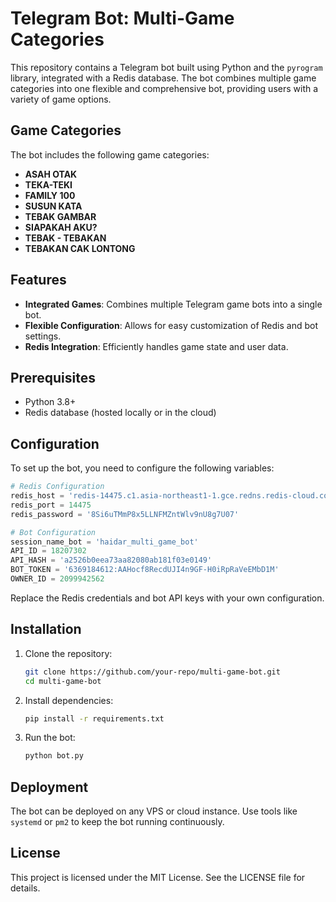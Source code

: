 # Telegram Bot: Multi-Game Categories

This repository contains a Telegram bot built using Python and the `pyrogram` library, integrated with a Redis database. The bot combines multiple game categories into one flexible and comprehensive bot, providing users with a variety of game options.

## Game Categories

The bot includes the following game categories:

- **ASAH OTAK**
- **TEKA-TEKI**
- **FAMILY 100**
- **SUSUN KATA**
- **TEBAK GAMBAR**
- **SIAPAKAH AKU?**
- **TEBAK - TEBAKAN**
- **TEBAKAN CAK LONTONG**

## Features

- **Integrated Games**: Combines multiple Telegram game bots into a single bot.
- **Flexible Configuration**: Allows for easy customization of Redis and bot settings.
- **Redis Integration**: Efficiently handles game state and user data.

## Prerequisites

- Python 3.8+
- Redis database (hosted locally or in the cloud)

## Configuration

To set up the bot, you need to configure the following variables:

```python
# Redis Configuration
redis_host = 'redis-14475.c1.asia-northeast1-1.gce.redns.redis-cloud.com'
redis_port = 14475
redis_password = '8Si6uTMmP8x5LLNFMZntWlv9nU8g7U07'

# Bot Configuration
session_name_bot = 'haidar_multi_game_bot'
API_ID = 18207302
API_HASH = 'a2526b0eea73aa82080ab181f03e0149'
BOT_TOKEN = '6369184612:AAHocf8RecdUJI4n9GF-H0iRpRaVeEMbD1M'
OWNER_ID = 2099942562
```

Replace the Redis credentials and bot API keys with your own configuration.

## Installation

1. Clone the repository:
   ```bash
   git clone https://github.com/your-repo/multi-game-bot.git
   cd multi-game-bot
   ```

2. Install dependencies:
   ```bash
   pip install -r requirements.txt
   ```

3. Run the bot:
   ```bash
   python bot.py
   ```

## Deployment

The bot can be deployed on any VPS or cloud instance. Use tools like `systemd` or `pm2` to keep the bot running continuously.

## License

This project is licensed under the MIT License. See the LICENSE file for details.
